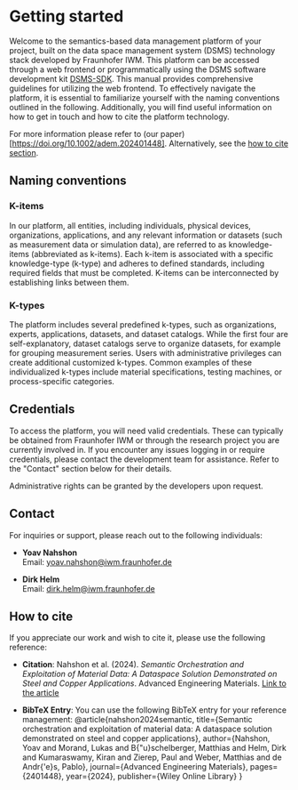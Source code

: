# Getting started

Welcome to the semantics-based data management platform of your project, built on the data space management system (DSMS) technology stack developed by Fraunhofer IWM. This platform can be accessed through a web frontend or programmatically using the DSMS software development kit [DSMS-SDK](https://dsms-python-sdk.readthedocs.io/en/latest/). This manual provides comprehensive guidelines for utilizing the web frontend. To effectively navigate the platform, it is essential to familiarize yourself with the naming conventions outlined in the following. Additionally, you will find useful information on how to get in touch and how to cite the platform technology.

For more information please refer to (our paper)[https://doi.org/10.1002/adem.202401448]. Alternatively, see the [how to cite section](#how-to-cite).

## Naming conventions

### K-items

In our platform, all entities, including individuals, physical devices, organizations, applications, and any relevant information or datasets (such as measurement data or simulation data), are referred to as knowledge-items (abbreviated as k-items). Each k-item is associated with a specific knowledge-type (k-type) and adheres to defined standards, including required fields that must be completed. K-items can be interconnected by establishing links between them.

### K-types

The platform includes several predefined k-types, such as organizations, experts, applications, datasets, and dataset catalogs. While the first four are self-explanatory, dataset catalogs serve to organize datasets, for example for grouping measurement series. Users with administrative privileges can create additional customized k-types. Common examples of these individualized k-types include material specifications, testing machines, or process-specific categories.

## Credentials

To access the platform, you will need valid credentials. These can typically be obtained from Fraunhofer IWM or through the research project you are currently involved in. If you encounter any issues logging in or require credentials, please contact the development team for assistance. Refer to the "Contact" section below for their details.

Administrative rights can be granted by the developers upon request.

## Contact

For inquiries or support, please reach out to the following individuals:

- **Yoav Nahshon**  
  Email: [yoav.nahshon@iwm.fraunhofer.de](mailto:yoav.nahshon@iwm.fraunhofer.de)

- **Dirk Helm**  
  Email: [dirk.helm@iwm.fraunhofer.de](mailto:dirk.helm@iwm.fraunhofer.de)

## How to cite

If you appreciate our work and wish to cite it, please use the following reference:

- **Citation**: Nahshon et al. (2024). *Semantic Orchestration and Exploitation of Material Data: A Dataspace Solution Demonstrated on Steel and Copper Applications*. Advanced Engineering Materials. [Link to the article](https://onlinelibrary.wiley.com/doi/full/10.1002/adem.202401448)

- **BibTeX Entry**: You can use the following BibTeX entry for your reference management: 
@article{nahshon2024semantic, title={Semantic orchestration and exploitation of material data: A dataspace solution demonstrated on steel and copper applications}, author={Nahshon, Yoav and Morand, Lukas and B{"u}schelberger, Matthias and Helm, Dirk and Kumaraswamy, Kiran and Zierep, Paul and Weber, Matthias and de Andr{'e}s, Pablo}, journal={Advanced Engineering Materials}, pages={2401448}, year={2024}, publisher={Wiley Online Library} }